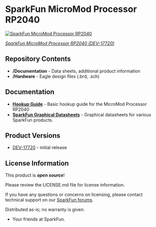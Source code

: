 SparkFun MicroMod Processor RP2040
========================================

[![SparkFun MicroMod Processor RP2040](https://cdn.sparkfun.com//assets/parts/1/6/8/2/6/17720-SparkFun_MicroMod_RP2040_Processor-01A.jpg)](https://www.sparkfun.com/products/17720)

[*SparkFun MicroMod Processor RP2040 (DEV-17720)*](https://www.sparkfun.com/products/17720)

<Basic description of the part.>

Repository Contents
-------------------

* **/Documentation** - Data sheets, additional product information
* **/Hardware** - Eagle design files (.brd, .sch)

Documentation
--------------

* **[Hookup Guide](https://learn.sparkfun.com/tutorials/1495)** - Basic hookup guide for the MicroMod Processor RP2040
* **[SparkFun Graphical Datasheets](https://github.com/sparkfun/Graphical_Datasheets)** - Graphical datasheets for various SparkFun products.

Product Versions
----------------

* [DEV-17720](https://www.sparkfun.com/products/17720) -  initial release

License Information
-------------------

This product is _**open source**_! 

Please review the LICENSE.md file for license information. 

If you have any questions or concerns on licensing, please contact technical support on our [SparkFun forums](https://forum.sparkfun.com/viewforum.php?f=152).

Distributed as-is; no warranty is given.

- Your friends at SparkFun.

_<COLLABORATION CREDIT>_
